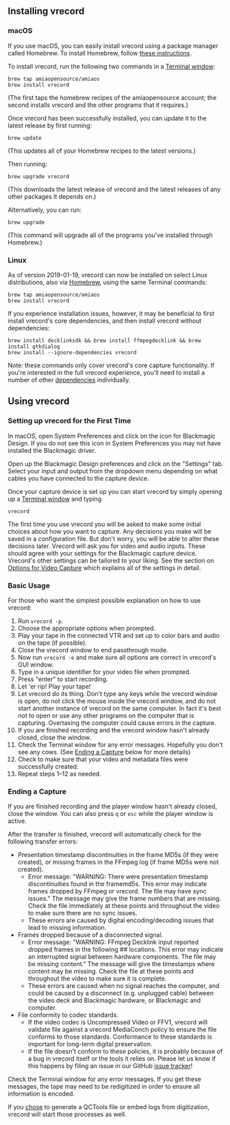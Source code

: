 ## Installing vrecord

### macOS

If you use macOS, you can easily install vrecord using a package manager called Homebrew. To install Homebrew, follow [these instructions](https://brew.sh/).

To install vrecord, run the following two commands in a [Terminal window](https://en.wikipedia.org/wiki/Terminal_%28macOS%29):
```
brew tap amiaopensource/amiaos
brew install vrecord
```
(The first taps the homebrew recipes of the amiaopensource account; the second installs vrecord and the other programs that it requires.)

Once vrecord has been successfully installed, you can update it to the latest release by first running:
```
brew update
```
(This updates all of your Homebrew recipes to the latest versions.)

Then running:
```
brew upgrade vrecord
```
(This downloads the latest release of vrecord and the latest releases of any other packages it depends on.)

Alternatively, you can run:
```
brew upgrade
```
(This command will upgrade all of the programs you've installed through Homebrew.)

### Linux

As of version 2019-01-19, vrecord can now be installed on select Linux distributions, also via [Homebrew](https://docs.brew.sh/Homebrew-on-Linux), using the same Terminal commands:
```
brew tap amiaopensource/amiaos
brew install vrecord
```
If you experience installation issues, however, it may be beneficial to first install vrecord's core dependencies, and then install vrecord without dependencies:
```
brew install decklinksdk && brew install ffmpegdecklink && brew install gtkdialog
brew install --ignore-dependencies vrecord
```
Note: these commands only cover vrecord's core capture functionality. If you're interested in the full vrecord experience, you'll need to install a number of other [dependencies](https://github.com/amiaopensource/homebrew-amiaos/blob/master/vrecord.rb) individually. 

## Using vrecord

### Setting up vrecord for the First Time

In macOS, open System Preferences and click on the icon for Blackmagic Design. If you do not see this icon in System Preferences you may not have installed the Blackmagic driver. 

Open up the Blackmagic Design preferences and click on the "Settings" tab. Select your input and output from the dropdown menu depending on what cables you have connected to the capture device. 

Once your capture device is set up you can start vrecord by simply opening up a [Terminal window](https://en.wikipedia.org/wiki/Terminal_%28macOS%29) and typing 
```
vrecord 
```
The first time you use vrecord you will be asked to make some initial choices about how you want to capture. Any decisions you make will be saved in a configuration file. But don't worry, you will be able to alter these decisions later. 
Vrecord will ask you for video and audio inputs. These should agree with your settings for the Blackmagic capture device. Vrecord's other settings can be tailored to your liking. See the section on [Options for Video Capture](settings.md#options-for-video-capture) which explains all of the settings in detail.

### Basic Usage

For those who want the simplest possible explanation on how to use vrecord:

1. Run `vrecord -p`.
1. Choose the appropriate options when prompted.
1. Play your tape in the connected VTR and set up to color bars and audio on the tape (if possible).
1. Close the vrecord window to end passthrough mode.
1. Now run `vrecord -e` and make sure all options are correct in vrecord's GUI window.
1. Type in a unique identifier for your video file when prompted.
1. Press "enter" to start recording.
1. Let 'er rip! Play your tape!
1. Let vrecord do its thing. Don't type any keys while the vrecord window is open, do not click the mouse inside the vrecord window, and do not start another instance of vrecord on the same computer. In fact it's best not to open or use any other programs on the computer that is capturing. Overtaxing the computer could cause errors in the capture. 
1. If you are finished recording and the vrecord window hasn't already closed, close the window.
1. Check the Terminal window for any error messages. Hopefully you don't see any cows. (See [Ending a Capture](#ending-a-capture) below for more details)
1. Check to make sure that your video and metadata files were successfully created. 
1. Repeat steps 1–12 as needed.

### Ending a Capture

If you are finished recording and the player window hasn't already closed, close the window. You can also press `q` or `esc` while the player window is active.

After the transfer is finished, vrecord will automatically check for the following transfer errors:

* Presentation timestamp discontinuities in the frame MD5s (if they were created), or missing frames in the FFmpeg log (if frame MD5s were not created).
  * Error message: "WARNING: There were presentation timestamp discontinuities found in the framemd5s. This error may indicate frames dropped by FFmpeg or vrecord. The file may have sync issues." The message may give the frame numbers that are missing. Check the file immediately at these points and throughout the video to make sure there are no sync issues.
  * These errors are caused by digital encoding/decoding issues that lead to missing information.
* Frames dropped because of a disconnected signal.
  * Error message: "WARNING: FFmpeg Decklink input reported dropped frames in the following ## locations. This error may indicate an interrupted signal between hardware components. The file may be missing content." The message will give the timestamps where content may be missing. Check the file at these points and throughout the video to make sure it is complete.
  * These errors are caused when no signal reaches the computer, and could be caused by a disconnect (e.g. unplugged cable) between the video deck and Blackmagic hardware, or Blackmagic and computer.
* File conformity to codec standards.
  * If the video codec is Uncompressed Video or FFV1, vrecord will validate file against a vrecord MediaConch policy to ensure the file conforms to those standards. Conformance to these standards is important for long-term digital preservation.
  * If the file doesn't conform to these policies, it is probably because of a bug in vrecord itself or the tools it relies on. Please let us know if this happens by filing an issue in our GitHub [issue tracker](https://github.com/amiaopensource/vrecord/issues)!

Check the Terminal window for any error messages. If you get these messages, the tape may need to be redigitized in order to ensure all information is encoded.

If you [chose](settings.md#options-for-video-capture) to generate a QCTools file or embed logs from digitization, vrecord will start those processes as well.
